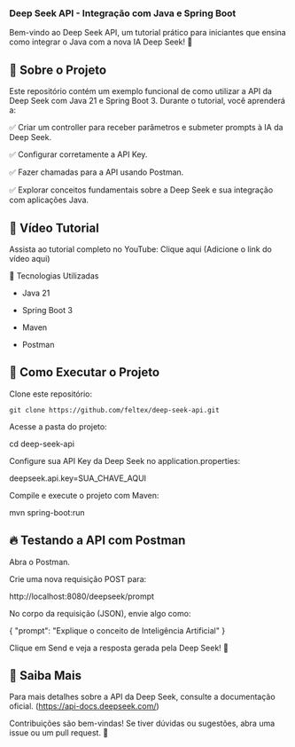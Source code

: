 ### Deep Seek API - Integração com Java e Spring Boot

Bem-vindo ao Deep Seek API, um tutorial prático para iniciantes que ensina como integrar o Java com a nova IA Deep Seek! 🚀

## 📌 Sobre o Projeto

Este repositório contém um exemplo funcional de como utilizar a API da Deep Seek com Java 21 e Spring Boot 3. Durante o tutorial, você aprenderá a:

✅ Criar um controller para receber parâmetros e submeter prompts à IA da Deep Seek.

✅ Configurar corretamente a API Key.

✅ Fazer chamadas para a API usando Postman.

✅ Explorar conceitos fundamentais sobre a Deep Seek e sua integração com aplicações Java.


## 🎥 Vídeo Tutorial

Assista ao tutorial completo no YouTube: Clique aqui (Adicione o link do vídeo aqui)

🚀 Tecnologias Utilizadas

- Java 21

- Spring Boot 3

- Maven

- Postman

## 📂 Como Executar o Projeto

Clone este repositório:

```shell
git clone https://github.com/feltex/deep-seek-api.git
```

Acesse a pasta do projeto:

cd deep-seek-api

Configure sua API Key da Deep Seek no application.properties:

deepseek.api.key=SUA_CHAVE_AQUI

Compile e execute o projeto com Maven:

mvn spring-boot:run

## 🔥 Testando a API com Postman

Abra o Postman.

Crie uma nova requisição POST para:

http://localhost:8080/deepseek/prompt

No corpo da requisição (JSON), envie algo como:

{
"prompt": "Explique o conceito de Inteligência Artificial"
}

Clique em Send e veja a resposta gerada pela Deep Seek! 🎯

## 📖 Saiba Mais

Para mais detalhes sobre a API da Deep Seek, consulte a documentação oficial. (https://api-docs.deepseek.com/)

Contribuições são bem-vindas! Se tiver dúvidas ou sugestões, abra uma issue ou um pull request. 🤝

